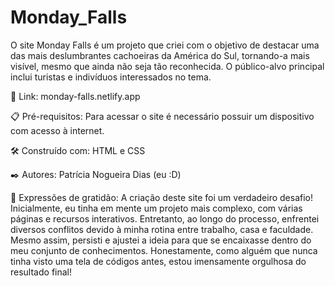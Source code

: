 # Monday_Falls

O site Monday Falls é um projeto que criei com o objetivo de destacar uma das mais deslumbrantes cachoeiras da América do Sul, tornando-a mais visível, mesmo que ainda não seja tão reconhecida. O público-alvo principal inclui turistas e indivíduos interessados no tema.

👾 Link: monday-falls.netlify.app

📋 Pré-requisitos: Para acessar o site é necessário possuir um dispositivo com acesso à internet.

🛠️ Construído com: HTML e CSS

✒️ Autores: Patrícia Nogueira Dias (eu :D)


🎁 Expressões de gratidão: A criação deste site foi um verdadeiro desafio! Inicialmente, eu tinha em mente um projeto mais complexo, com várias páginas e recursos interativos. Entretanto, ao longo do processo, enfrentei diversos conflitos devido à minha rotina entre trabalho, casa e faculdade. Mesmo assim, persisti e ajustei a ideia para que se encaixasse dentro do meu conjunto de conhecimentos. Honestamente, como alguém que nunca tinha visto uma tela de códigos antes, estou imensamente orgulhosa do resultado final!
